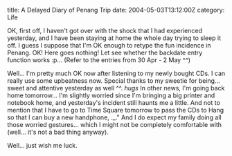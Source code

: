 title: A Delayed Diary of Penang Trip
date: 2004-05-03T13:12:00Z
category: Life

OK, first off, I haven't got over with the shock that I had experienced yesterday, and I have been staying at home the whole day trying to sleep it off. I guess I suppose that I'm OK enough to retype the fun incidence in Penang. OK! Here goes nothing! Let see whether the backdate entry function works :p… (Refer to the entries from 30 Apr - 2 May ^^)

Well… I'm pretty much OK now after listening to my newly bought CDs. I can really use some upbeatness now. Special thanks to my sweetie for being… sweet and attentive yesterday as well ^^. *hugs* In other news, I'm going back home tomorrow… I'm slightly worried since I'm bringing a big printer and notebook home, and yesterday's incident still haunts me a little. And not to mention that I have to go to Time Square tomorrow to pass the CDs to Hang so that I can buy a new handphone, .\_." And I do expect my family doing all those worried gestures… which I might not be completely comfortable with (well… it's not a bad thing anyway).

Well… just wish me luck.
